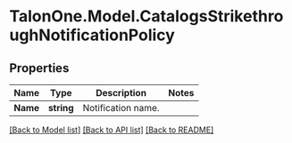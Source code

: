 # TalonOne.Model.CatalogsStrikethroughNotificationPolicy
## Properties

Name | Type | Description | Notes
------------ | ------------- | ------------- | -------------
**Name** | **string** | Notification name. | 

[[Back to Model list]](../README.md#documentation-for-models) [[Back to API list]](../README.md#documentation-for-api-endpoints) [[Back to README]](../README.md)

